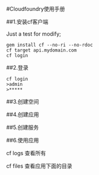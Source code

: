 #Cloudfoundry使用手册


##1.安装cf客户端

Just a test for modify;

```shell
gem install cf --no-ri --no-rdoc
cf target api.mydomain.com
cf login
```



##2.登录

```
cf login
>admin
>*****
```


##3.创建空间



##4.创建应用




##5.创建服务




##6.使用应用



cf logs 查看所有

cf files 查看应用下面的目录






